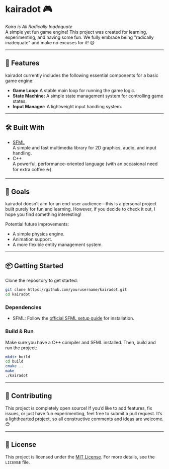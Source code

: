 ﻿# kairadot 🎮

*Kaira is All Radically Inadequate*  
A simple yet fun game engine! This project was created for learning, experimenting, and having some fun. We fully embrace being "radically inadequate" and make no excuses for it! 😄

---

## 🚀 Features

kairadot currently includes the following essential components for a basic game engine:  
- **Game Loop:** A stable main loop for running the game logic.  
- **State Machine:** A simple state management system for controlling game states.  
- **Input Manager:** A lightweight input handling system.  

---

## 🛠️ Built With

- [SFML](https://www.sfml-dev.org/)  
  A simple and fast multimedia library for 2D graphics, audio, and input handling.  
- C++  
  A powerful, performance-oriented language (with an occasional need for extra coffee ☕).  

---

## 🎯 Goals

kairadot doesn’t aim for an end-user audience—this is a personal project built purely for fun and learning. However, if you decide to check it out, I hope you find something interesting!  

Potential future improvements:  
- A simple physics engine.  
- Animation support.  
- A more flexible entity management system.  

---

## 📦 Getting Started

Clone the repository to get started:

```bash
git clone https://github.com/yourusername/kairadot.git
cd kairadot
```

### Dependencies
- SFML: Follow the [official SFML setup guide](https://www.sfml-dev.org/tutorials/2.5/start-cmake.php) for installation.

### Build & Run
Make sure you have a C++ compiler and SFML installed. Then, build and run the project:

```bash
mkdir build
cd build
cmake ..
make
./kairadot
```

---

## 🤝 Contributing

This project is completely open source! If you’d like to add features, fix issues, or just have fun experimenting, feel free to submit a pull request. It’s a lighthearted project, so all constructive comments and ideas are welcome. 😊

---

## 📄 License

This project is licensed under the [MIT License](./LICENSE). For more details, see the `LICENSE` file.